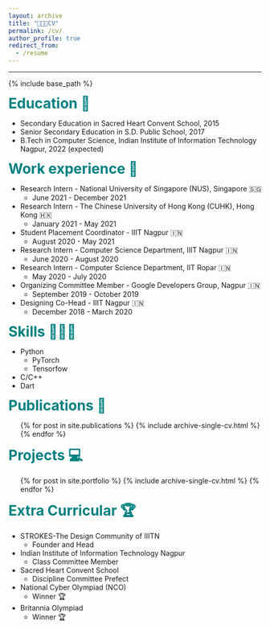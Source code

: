 ```yaml
---
layout: archive
title: "👨🏻‍🎓CV"
permalink: /cv/
author_profile: true
redirect_from:
  - /resume
---
```

---

{% include base_path %}

<span style=" font-size:2em; font-weight:bold;color:teal ">Education 🏫</span>
* Secondary Education in Sacred Heart Convent School, 2015
* Senior Secondary Education in S.D. Public School, 2017
* B.Tech in Computer Science, Indian Institute of Information Technology Nagpur, 2022 (expected)

<span style=" font-size:2em; font-weight:bold;color:teal ">Work experience 💼</span>
* Research Intern - National University of Singapore (NUS), Singapore 🇸🇬
  * June 2021 - December 2021
* Research Intern - The Chinese University of Hong Kong (CUHK), Hong Kong 🇭🇰
  * January 2021 - May 2021 
* Student Placement Coordinator - IIIT Nagpur 🇮🇳
  * August 2020 - May 2021
* Research Intern - Computer Science Department, IIIT Nagpur 🇮🇳
  * June 2020 - August 2020
* Research Intern - Computer Science Department, IIT Ropar 🇮🇳
  * May 2020 - July 2020
* Organizing Committee Member - Google Developers Group, Nagpur 🇮🇳
  * September 2019 - October 2019
* Designing Co-Head - IIIT Nagpur 🇮🇳
  * December 2018 - March 2020
  
<span style=" font-size:2em; font-weight:bold;color:teal ">Skills 🤹🏻‍♂️</span>
* Python
  *  PyTorch
  *  Tensorfow
* C/C++
* Dart

<span style=" font-size:2em; font-weight:bold;color:teal ">Publications 📄</span>
  <ul>{% for post in site.publications %}
    {% include archive-single-cv.html %}
  {% endfor %}</ul>
  
<span style=" font-size:2em; font-weight:bold;color:teal ">Projects 💻</span>
  <ul>{% for post in site.portfolio %}
    {% include archive-single-cv.html %}
  {% endfor %}</ul>
  
  
<span style=" font-size:2em; font-weight:bold;color:teal ">Extra Curricular 🏆</span>
* STROKES-The Design Community of IIITN
  * Founder and Head 
* Indian Institute of Information Technology Nagpur
  * Class Committee Member
* Sacred Heart Convent School
  * Discipline Committee Prefect
* National Cyber Olympiad (NCO)
  * Winner 🏆
* Britannia Olympiad
  * Winner 🏆











  
